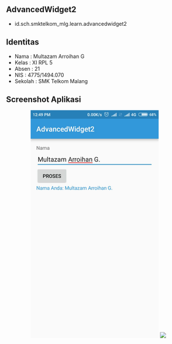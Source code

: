 ## AdvancedWidget2
* id.sch.smktelkom_mlg.learn.advancedwidget2

## Identitas
* Nama  : Multazam Arroihan G
* Kelas : XI RPL 5
* Absen : 21
* NIS   : 4775/1494.070
* Sekolah : SMK Telkom Malang

## Screenshot Aplikasi
<p align="center">
  <img src="https://github.com/rehanarroihan/AdvancedWidget2/blob/master/aw2.jpeg" width="350"/>
  <img src="http://i67.tinypic.com/2s67qk1.jpg" width="350"/>
</p>
